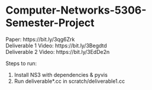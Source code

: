 <h1>Computer-Networks-5306-Semester-Project</h1>
Paper: https://bit.ly/3qg6Zrk<br>
Deliverable 1 Video: https://bit.ly/3Begdtd<br>
Deliverable 2 Video: https://bit.ly/3EdDe2n<br>

Steps to run:<br>
1. Install NS3 with dependencies & pyvis<br>
2. Run deliverable*.cc in scratch/deliverable1.cc<br>
